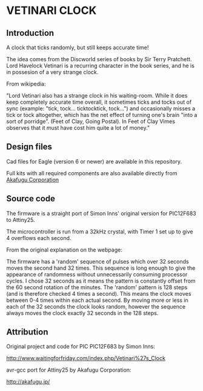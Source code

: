 VETINARI CLOCK
==============

Introduction
---

A clock that ticks randomly, but still keeps accurate time!

The idea comes from the Discworld series of books by Sir Terry Pratchett.
Lord Havelock Vetinari is a recurring character in the book series, and he
is in possesion of a very strange clock.

From wikipedia:

"Lord Vetinari also has a strange clock in his waiting-room. While it does keep completely accurate time overall, it sometimes ticks and tocks out of sync (example: "tick, tock... ticktocktick, tock...") and occasionally misses a tick or tock altogether, which has the net effect of turning one's brain "into a sort of porridge". (Feet of Clay, Going Postal). In Feet of Clay Vimes observes that it must have cost him quite a lot of money."

Design files
---

Cad files for Eagle (version 6 or newer) are available in this repository.

Full kits with all required components are also available directly from
[Akafugu Corporation](http://akafugu.jp/posts/products/vetinariclock)

Source code
---

The firmware is a straight port of Simon Inns' original version for PIC12F683
to Attiny25.

The microcontroller is run from a 32kHz crystal, with Timer 1 set up to give
4 overflows each second.

From the original explanation on the webpage:

The firmware has a 'random' sequence of pulses which over 32 seconds moves the
second hand 32 times. This sequence is long enough to give the appearance of
randomness without unnecessarily consuming processor cycles. I chose 32 seconds
as it means the pattern is constantly offset from the 60 second rotation of the
minutes. The 'random' pattern is 128 steps (and is therefore checked 4 times a
second). This means the clock moves between 0-4 times within each actual second.
By moving more or less in each of the 32 seconds the clock looks random, however
the sequence always moves the clock exactly 32 seconds in the 128 steps.

Attribution
---

Original project and code for PIC PIC12F683 by Simon Inns:

http://www.waitingforfriday.com/index.php/Vetinari%27s_Clock

avr-gcc port for Attiny25 by Akafugu Corporation:

http://akafugu.jp/
